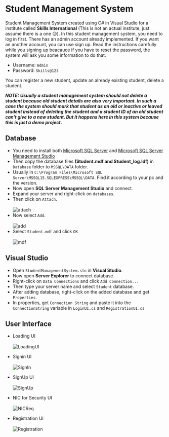 # Student Management System

Student Management System created using C# in Visual Studio for a institute called __Skills International__ (This is not an actual institute, just assume there is a one 😉). In this student management system, you need to log in first. There has an admin account already implemented. If you want an another account, you can use sign up. Read the instructions carefully while you signing up beacauce if you have to reset the password, the system will ask you some information to do that.

- Username: `Admin`
- Password: `Skills@123`

You can register a new student, update an already existing student, delete a student.

___NOTE: Usually a student management system should not delete a student because old student details are also very important. In such a case the system should mark that student as an old or inactive or leaved student instead of deleting the student and a student ID of an old student can't give to a new student. But it happens here in this system because this is just a demo project.___

## Database

- You need to install both [Microsoft SQL Server](https://www.microsoft.com/en-us/sql-server/sql-server-downloads) and [Microsoft SQL Server Management Studio](https://aka.ms/ssmsfullsetup)
- Then copy the database files __(Student.mdf and Student_log.ldf)__ in `Database` folder to `MSSQL\DATA` folder.
- Usually in `C:\Program Files\Microsoft SQL Server\MSSQL15.SQLEXPRESS\MSSQL\DATA`. Find it according to your pc and the version.
- Now open __SQL Server Management Studio__ and connect.
- Expand your server and right-click on `databases`.
- Then click on `Attach`.<br><br>![attach](https://raw.githubusercontent.com/dropcreations/Student-Management-System/main/Assets/databases_attach.png)
- Now select `Add`.<br><br>![add](https://raw.githubusercontent.com/dropcreations/Student-Management-System/main/Assets/databases_attach_add.png)
- Select `Student.mdf` and click `OK`<br><br>![mdf](https://raw.githubusercontent.com/dropcreations/Student-Management-System/main/Assets/databases_attach_mdf.png)

## Visual Studio

- Open `StudentManagementSystem.sln` in __Visual Studio__.
- Now open __Server Explorer__ to connect database.
- Right-click on `Data Connections` and click `Add Connection...`
- Then type your server name and select `Student` database.
- After adding database, right-click on the added database and get `Properties`.
- In properties, get `Connection String` and paste it into the `ConnectionString` variable in `LoginUI.cs` and `RegistrationUI.cs`

## User Interface

- Loading UI<br><br>![LoadingUI](https://raw.githubusercontent.com/dropcreations/Student-Management-System/main/Assets/LoadingUI.gif)

- Signin UI<br><br>![SignIn](https://raw.githubusercontent.com/dropcreations/Student-Management-System/main/Assets/SignInUI.png)

- SignUp UI<br><br>![SignUp](https://raw.githubusercontent.com/dropcreations/Student-Management-System/main/Assets/SignUpUI.png)

- NIC for Security UI<br><br>![NICReq](https://raw.githubusercontent.com/dropcreations/Student-Management-System/main/Assets/ReqNIC.png)

- Registration UI<br><br>![Registration](https://raw.githubusercontent.com/dropcreations/Student-Management-System/main/Assets/RegisterUI.png)
